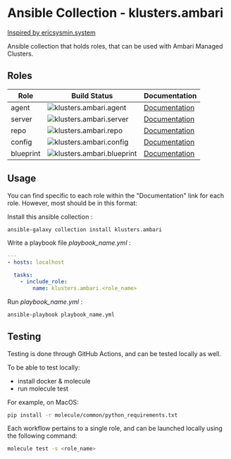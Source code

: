# Ansible Collection - klusters.ambari
[Inspired by ericsysmin.system](https://galaxy.ansible.com/ericsysmin/system)

Ansible collection that holds roles, that can be used with Ambari Managed Clusters.

## Roles

| Role      | Build Status                                                                                                                                                                                                                                                        | Documentation                                                                                          |
| --------- | ------------------------------------------------------------------------------------------------------------------------------------------------------------------------------------------------------------------------------------------------------------------- | ------------------------------------------------------------------------------------------------------ |
|  agent   | ![klusters.ambari.agent](https://github.com/klusters/ansible-collection-ambari/workflows/klusters.ambari.agent/badge.svg)          | [Documentation](https://github.com/klusters/ansible-collection-ambari/tree/main/roles/agent)    |
|  server   | ![klusters.ambari.server](https://github.com/klusters/ansible-collection-ambari/workflows/klusters.ambari.server/badge.svg)          | [Documentation](https://github.com/klusters/ansible-collection-ambari/tree/main/roles/server)    |
|  repo   | ![klusters.ambari.repo](https://github.com/klusters/ansible-collection-ambari/workflows/klusters.ambari.repo/badge.svg)          | [Documentation](https://github.com/klusters/ansible-collection-ambari/tree/main/roles/repo)    |
|  config   | ![klusters.ambari.config](https://github.com/klusters/ansible-collection-ambari/workflows/klusters.ambari.config/badge.svg)          | [Documentation](https://github.com/klusters/ansible-collection-ambari/tree/main/roles/config)    |
|  blueprint   | ![klusters.ambari.blueprint](https://github.com/klusters/ansible-collection-ambari/workflows/klusters.ambari.blueprint/badge.svg)          | [Documentation](https://github.com/klusters/ansible-collection-ambari/tree/main/roles/blueprint)    |

## Usage

You can find specific to each role within the "Documentation" link for each role. However, most should be in this format:

Install this ansible collection :
```bash
ansible-galaxy collection install klusters.ambari
```

Write a playbook file *playbook_name.yml* :

```yaml
---
- hosts: localhost

  tasks:
    - include_role:
        name: klusters.ambari.<role_name>
```

Run *playbook_name.yml* :
```bash
ansible-playbook playbook_name.yml
```

## Testing

Testing is done through GitHub Actions, and can be tested locally as well.

To be able to test locally:
- install docker & molecule
- run molecule test

For example, on MacOS:
```bash
pip install -r molecule/common/python_requirements.txt
```

Each workflow pertains to a single role, and can be launched locally using the following command:

```bash
molecule test -s <role_name>
```

